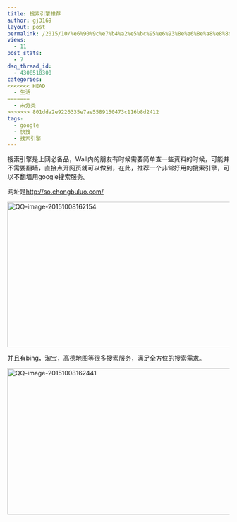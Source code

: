 ```yaml
---
title: 搜索引擎推荐
author: gj3169
layout: post
permalink: /2015/10/%e6%90%9c%e7%b4%a2%e5%bc%95%e6%93%8e%e6%8e%a8%e8%8d%90/
views:
  - 11
post_stats:
  - 7
dsq_thread_id:
  - 4308518300
categories:
<<<<<<< HEAD
  - 生活
=======
  - 未分类
>>>>>>> 801dda2e9226335e7ae5589150473c116b8d2412
tags:
  - google
  - 快搜
  - 搜索引擎
---
```

搜索引擎是上网必备品，Wall内的朋友有时候需要简单查一些资料的时候，可能并不需要翻墙，直接点开网页就可以做到，在此，推荐一个非常好用的搜索引擎，可以不翻墙用google搜索服务。

网址是<http://so.chongbuluo.com/>

[<img class="alignnone size-large wp-image-175" src="http://7xind4.com1.z0.glb.clouddn.com/uploads/2015/10/QQ-image-20151008162154-1024x483.png" alt="QQ-image-20151008162154" width="700" height="330" />][1]

并且有bing，淘宝，高德地图等很多搜索服务，满足全方位的搜索需求。

[<img class="alignnone size-large wp-image-176" src="http://7xind4.com1.z0.glb.clouddn.com/uploads/2015/10/QQ-image-20151008162441-1024x486.png" alt="QQ-image-20151008162441" width="700" height="332" />][2]

 [1]: http://7xind4.com1.z0.glb.clouddn.com/uploads/2015/10/QQ-image-20151008162154.png
 [2]: http://7xind4.com1.z0.glb.clouddn.com/uploads/2015/10/QQ-image-20151008162441.png